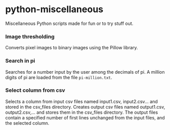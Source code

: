 # python-miscellaneous
Miscellaneous Python scripts made for fun or to try stuff out.

### Image thresholding
Converts pixel images to binary images using the Pillow library.

### Search in pi
Searches for a number input by the user among the decimals of pi. A million digits of pi are loaded from the file `pi-million.txt`.

### Select column from csv
Selects a column from input csv files named input1.csv, input2.csv... and stored in the csv_files directory.
Creates output csv files named output1.csv, output2.csv,... and stores them in the csv_files directory.
The output files contain a specified number of first lines unchanged from the input files, and the selected column.
